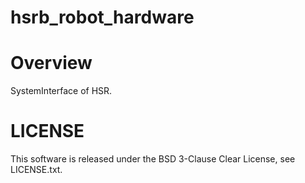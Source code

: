 hsrb_robot_hardware
===========================

Overview
===========================
SystemInterface of HSR.

LICENSE
===========================
This software is released under the BSD 3-Clause Clear License, see LICENSE.txt.
